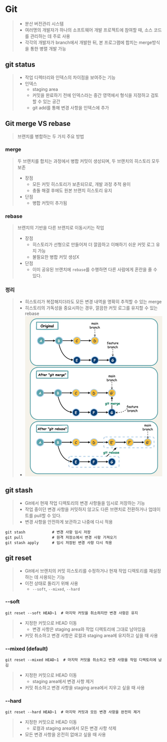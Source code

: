# Git
> - 분산 버전관리 시스템
> - 여러명의 개발자가 하나의 소프트웨어 개발 프로젝트에 참여할 때, 소스 코드를 관리하는 데 주로 사용
> - 각각의 개발자가 branch에서 개발한 뒤, 본 프로그램에 합치는 merge방식을 통한 병렬 개발 가능

## git status
> - 작업 디렉터리와 인덱스의 차이점을 보여주는 기능
> - 인덱스
>   - staging area
>   - 커밋을 완료하기 전에 인덱스라는 중간 영역에서 형식을 지정하고 검토할 수 있는 공간
>   - git add를 통해 변경 사항을 인덱스에 추가

## Git merge VS rebase
> 브랜치를 병합하는 두 가지 주요 방법
### merge
> 두 브랜치를 합치는 과정에서 병합 커밋이 생성되며, 두 브랜치의 히스토리 모두 보존
> - 장점
>   - 모든 커밋 히스토리가 보존되므로, 개발 과정 추적 용이
>   - 충돌 해결 후에도 원본 브랜치 히스토리 유지
> - 단점
>   - 병합 커밋이 추가됨

### rebase
> 브랜치의 기반을 다른 브랜치로 이동시키는 작업
> - 장점
>   - 히스토리가 선형으로 만들어져 더 깔끔하고 이해하기 쉬운 커밋 로그 유지 가능
>   - 불필요한 병합 커밋 생성X
> - 단점
>   - 이미 공유된 브랜치에 `rebase`를 수행하면 다른 사람에게 혼란을 줄 수 있다.

### 정리
> - 히스토리가 복잡해지더라도 모든 변경 내역을 명확히 추적할 수 있는 merge
> - 히스토리의 가독성을 중요시하는 경우, 깔끔한 커밋 로그를 유지할 수 있는 rebase
> - ![img.png](img.png)

## git stash
> - Git에서 현재 작업 디렉토리의 변경 사항들을 임시로 저장하는 기능
> - 작업 중이던 변경 사항을 커밋하지 않고도 다른 브랜치로 전환하거나 업데이트를 pull할 수 있다.
> - 변경 사항을 안전하게 보관하고 나중에 다시 적용
```shell
git stash            # 변경 사항 임시 저장
git pull             # 원격 저장소에서 변경 사항 가져오기
git stash apply      # 임시 저장된 변경 사항 다시 적용
```

## git reset
> - Git에서 브랜치의 커밋 히스토리를 수정하거나 현재 작업 디렉토리를 재설정하는 데 사용되는 기능
> - 이전 상태로 돌리기 위해 사용
>   - `--soft`, `--mixed`, `--hard`
### --soft
```shell
git reset --soft HEAD~1  # 마지막 커밋을 취소하지만 변경 사항은 유지
```
> - 지정한 커밋으로 HEAD 이동
>   - 변경 사항은 staging area와 작업 디렉토리에 그대로 남아있음
> - 커밋 취소하고 변경 사항은 로컬과 staging area에 유지하고 싶을 때 사용

### --mixed (default)
```shell
git reset --mixed HEAD~1  # 마지막 커밋을 취소하고 변경 사항을 작업 디렉토리에 남김
```
> - 지정한 커밋으로 HEAD 이동
>   - staging area에서 변경 사항 제거
> - 커밋 취소하고 변경 사항을 staging area에서 지우고 싶을 때 사용

### --hard
```shell
git reset --hard HEAD~1  # 마지막 커밋과 모든 변경 사항을 완전히 제거
```
> - 지정한 커밋으로 HEAD 이동
>   - 로컬과 staging area에서 모든 변경 사항 삭제
> - 모든 변경 사항을 온전히 없애고 싶을 때 사용